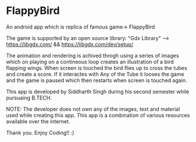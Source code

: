 # FlappyBird
An android app which is replica of famous game-> FlappyBird


The game is supported by an open source library: "Gdx Library" --> https://libgdx.com/ && https://libgdx.com/dev/setup/

The animation and rendering is achived throgh using a series of images which on playing on a contineous loop creates an illustration of a bird flapping wings. When screen is touched the bird flies up to cross the tubes and create a score. If it interactes with Any of the Tube it looses the game and the game is paused which then restarts when screen is touched again.

This app is developed by Siddharth Singh during his second semester while pursuaing B.TECH.

NOTE: The developer does not own any of the images, text and material used while creating this app. This app is a combination of various resources available over the internet.

Thank you. Enjoy Coding!! :)
